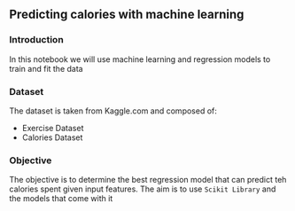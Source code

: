 ## Predicting calories with machine learning
### Introduction

In this notebook we will use machine learning and regression models to train and fit the data

### Dataset

The dataset is taken from Kaggle.com and composed of:
* Exercise Dataset
* Calories Dataset

### Objective

The objective is to determine the best regression model that can predict teh calories spent given input features.
The aim is to use `Scikit Library` and the models that come with it
